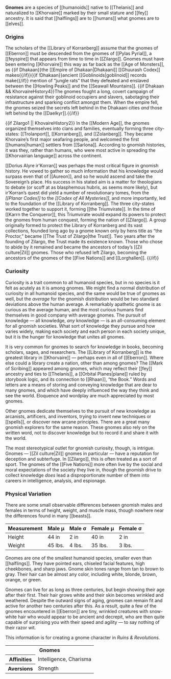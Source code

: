 **Gnomes** are a species of [[humanoids]] native
to [[Thelanis]] and naturalized to [[Khorvaire]]
marked by their small stature and [[fey]]
ancestry. It is said that [[halflings]] are to
[[humans]] what gnomes are to [[elves]].

### Origins

The scholars of the [[Library of Korranberg]]
assume that the gnomes of [[Eberron]] must be
descended from the gnomes of [[Pylas Pyrial]],
a [[feyspire]] that appears from time to time
in [[Zilargo]]. Gnomes must have been entering
[[Khorvaire]] this way as far back as the
[[Age of Monsters]], as {{if Dhakaan}}the
[[Empire of Dhakaan|Dhakaani]] [[Ghuurash Codex]]
makes{{/if}}{{if !Dhakaan}}ancient [[Goblinoids|goblinoid]]
records make{{/if}} mention of “jungle rats”
that they defeated and enslaved between the
[[Howling Peaks]] and the [[Seawall Mountains]].
{{if Dhakaan && KhorvaireHistory4}}The gnomes
fought a long, covert campaign of resistance
against their goblinoid occupiers and slavers,
sabotaging their infrastructure and sparking
conflict amongst them. When the empire fell, the
gnomes seized the secrets left behind in the
Dhakaani cities _and_ those left behind by the
[[Daelkyr]].{{/if}}

{{if Zilargo1 || KhovaireHistory2}}
In the [[Modern Age]], the gnomes organized
themselves into clans and families, eventually
forming three city-states: [[Trolanport]],
[[Korranberg]], and [[Zolanberg]]. They became
Khorvaire’s first major seafaring people, and
welcomed the first [[humans|human]] settlers from
[[Sarlona]]. According to gnomish histories, it
was they, rather than humans, who were most active
in spreading the [[Khorvairian language]] across
the continent.

[[Dorius Alyre ir'Korran]] was perhaps the most
critical figure in gnomish history. He vowed to
gather so much information that his knowledge
would surpass even that of [[Aureon]], and so he
would ascend and take the Sovereign’s place. His
success in his stated aim is a matter for
theologians to debate (or scoff at as blasphemous
hubris, as seems more likely), but ir’Korran’s
quest did yield a number of revolutionary tomes,
from the _[[Planar Codex]]_ to the
_[[Codex of All Mysteries]]_, and more
importantly, led to the foundation of the
[[Library of Korranberg]]. The three city-states
worked together to support it, forming
[[the Triumvirate]]. In the time of
[[Karrn the Conqueror]], this Triumvirate would
expand its powers to protect the gnomes from
human conquest, forming the nation of [[Zilargo]].
A group originally formed to protect the Library
of Korranberg and its vast collections, founded
long ago by a gnome known only by hens title
as “the Proctor,” became [[The Trust of Zilargo|the
Trust]]. Two years after the founding of Zilargo,
the Trust made its existence known. Those who
chose to abide by it remained and became the
ancestors of today’s [[Zil culture|Zil]] gnomes.
Those who refused left Zilargo, becoming the
ancestors of the gnomes of the [[Five Nations]]
and [[Lorghallen]].
{{/if}}

### Curiosity

Curiosity is a trait common to all humanoid
species, but in no species is it felt as acutely
as it is among gnomes. We might find a normal
distribution of curiosity in all humanoid species,
and the same would be true of gnomes as well,
but the _average_ for the gnomish distribution
would be two standard deviations above the
human average. A remarkably apathetic gnome is
as curious as the average human, and the most
curious humans find themselves in good company
with average gnomes. The pursuit of knowledge —
all knowledge, _any_ knowledge — is an
all-consuming element for all gnomish societies.
What sort of knowledge they pursue and how varies
widely, making each society and each person in
each society unique, but it is the hunger for
knowledge that unites all gnomes.

It is very common for gnomes to search for
knowledge in books, becoming scholars, sages,
and researchers. The [[Library of Korranberg]]
is the greatest library in [[Khorvaire]] — perhaps
even in all of [[Eberron]]. Where else could a
library create a nation, other than among gnomes?
The [[Mark of Scribing]] appeared among gnomes,
which may reflect their [[fey]] ancestry and ties
to [[Thelanis]], a [[Orbital Planes|plane]]
ruled by storybook logic, and its connection to
[[Rhaan]], “the Book.” Words and letters are a
means of storing and conveying knowledge that are
dear to many gnomes, and which have deeply
influenced the way they think and see the world.
Eloquence and wordplay are much appreciated by
most gnomes.

Other gnomes dedicate themselves to the pursuit
of new knowledge as arcanists, artificers, and
inventors, trying to invent new techniques or
[[spells]], or discover new arcane principles.
There are a great many gnomish explorers for the
same reason. These gnomes also rely on the written
word, not to discover knowledge but to record it
and share it with the world.

The most stereotypical outlet for gnomish
curiosity, though, is intrigue. Gnomes —
[[Zil culture|Zil]] gnomes in particular — have
a reputation for deception and subterfuge. In
[[Zilargo]], this is often treated as a sort of
sport. The gnomes of the [[Five Nations]] more
often live by the social and moral expectations
of the society they live in, though the gnomish
drive to collect knowledge _does_ lead a
disproportionate number of them into careers in
intelligence, analysis, and espionage.

### Physical Variation

There are some small observable differences
between gnomish males and females in terms of
height, weight, and muscle mass, though nowhere
near the differences found in many [[beasts]].

| Measurement | Male μ  | Male σ | Female μ | Female σ |
|-------------|---------|--------|----------|----------|
| Height      | 44 in   | 2 in   | 40 in    | 2 in     |
| Weight      | 45 lbs. | 4 lbs. | 35 lbs.  | 3 lbs.   |

Gnomes are one of the smallest humanoid species,
smaller even than [[halflings]]. They have pointed
ears, chiseled facial features, high cheekbones,
and sharp jaws. Gnome skin tones range from tan
to brown to gray. Their hair can be almost any
color, including white, blonde, brown, orange,
or green.

Gnomes can live for as long as three centuries,
but begin showing their age after their first.
Their hair grows white and their skin becomes
wrinkled and weathered. Despite the outward signs
of aging, gnomes can remain fit and active for
another two centuries after this. As a result,
quite a few of the gnomes encountered in
[[Eberron]] are tiny, wrinkled creatures with
snow-white hair who would appear to be ancient
and decrepit, who are then quite capable of
surprising you with their speed and agility —
to say nothing of their razor wit.

<section class="rnr">
<p>This information is for creating a gnome
character in <em>Ruins &amp; Revolutions.</em></p>
<table class="rnr-species"><tbody>
<tr><th colspan="2">Gnomes</th></tr>
<tr><th>Affinities</th><td>Intelligence, Charisma</td></tr>
<tr><th>Aversions</th><td>Strength</td></tr>
</tbody></table>
</section>